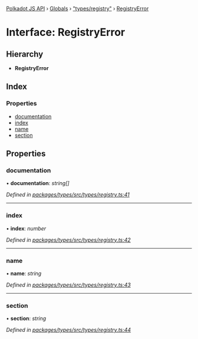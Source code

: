 [Polkadot JS API](../README.md) › [Globals](../globals.md) › ["types/registry"](../modules/_types_registry_.md) › [RegistryError](_types_registry_.registryerror.md)

# Interface: RegistryError

## Hierarchy

* **RegistryError**

## Index

### Properties

* [documentation](_types_registry_.registryerror.md#documentation)
* [index](_types_registry_.registryerror.md#index)
* [name](_types_registry_.registryerror.md#name)
* [section](_types_registry_.registryerror.md#section)

## Properties

###  documentation

• **documentation**: *string[]*

*Defined in [packages/types/src/types/registry.ts:41](https://github.com/polkadot-js/api/blob/044efbc6de/packages/types/src/types/registry.ts#L41)*

___

###  index

• **index**: *number*

*Defined in [packages/types/src/types/registry.ts:42](https://github.com/polkadot-js/api/blob/044efbc6de/packages/types/src/types/registry.ts#L42)*

___

###  name

• **name**: *string*

*Defined in [packages/types/src/types/registry.ts:43](https://github.com/polkadot-js/api/blob/044efbc6de/packages/types/src/types/registry.ts#L43)*

___

###  section

• **section**: *string*

*Defined in [packages/types/src/types/registry.ts:44](https://github.com/polkadot-js/api/blob/044efbc6de/packages/types/src/types/registry.ts#L44)*
